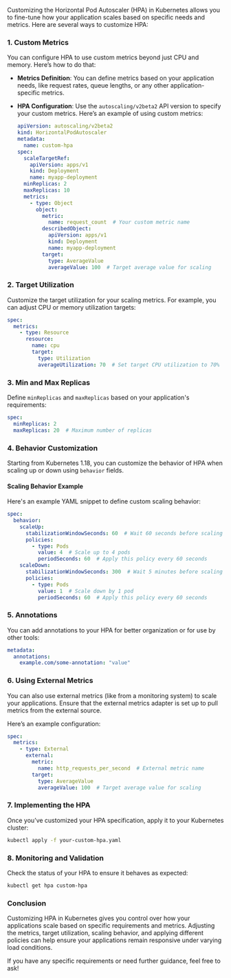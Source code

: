 Customizing the Horizontal Pod Autoscaler (HPA) in Kubernetes allows you to fine-tune how your application scales based on specific needs and metrics. Here are several ways to customize HPA:

### **1. Custom Metrics**
You can configure HPA to use custom metrics beyond just CPU and memory. Here’s how to do that:

- **Metrics Definition**: You can define metrics based on your application needs, like request rates, queue lengths, or any other application-specific metrics.

- **HPA Configuration**: Use the `autoscaling/v2beta2` API version to specify your custom metrics. Here’s an example of using custom metrics:

  ```yaml
  apiVersion: autoscaling/v2beta2
  kind: HorizontalPodAutoscaler
  metadata:
    name: custom-hpa
  spec:
    scaleTargetRef:
      apiVersion: apps/v1
      kind: Deployment
      name: myapp-deployment
    minReplicas: 2
    maxReplicas: 10
    metrics:
      - type: Object
        object:
          metric:
            name: request_count  # Your custom metric name
          describedObject:
            apiVersion: apps/v1
            kind: Deployment
            name: myapp-deployment
          target:
            type: AverageValue
            averageValue: 100  # Target average value for scaling
  ```

### **2. Target Utilization**
Customize the target utilization for your scaling metrics. For example, you can adjust CPU or memory utilization targets:

```yaml
spec:
  metrics:
    - type: Resource
      resource:
        name: cpu
        target:
          type: Utilization
          averageUtilization: 70  # Set target CPU utilization to 70%
```

### **3. Min and Max Replicas**
Define `minReplicas` and `maxReplicas` based on your application's requirements:

```yaml
spec:
  minReplicas: 2
  maxReplicas: 20  # Maximum number of replicas
```

### **4. Behavior Customization**
Starting from Kubernetes 1.18, you can customize the behavior of HPA when scaling up or down using `behavior` fields.

#### **Scaling Behavior Example**
Here's an example YAML snippet to define custom scaling behavior:

```yaml
spec:
  behavior:
    scaleUp:
      stabilizationWindowSeconds: 60  # Wait 60 seconds before scaling up again
      policies:
        - type: Pods
          value: 4  # Scale up to 4 pods
          periodSeconds: 60  # Apply this policy every 60 seconds
    scaleDown:
      stabilizationWindowSeconds: 300  # Wait 5 minutes before scaling down again
      policies:
        - type: Pods
          value: 1  # Scale down by 1 pod
          periodSeconds: 60  # Apply this policy every 60 seconds
```

### **5. Annotations**
You can add annotations to your HPA for better organization or for use by other tools:

```yaml
metadata:
  annotations:
    example.com/some-annotation: "value"
```

### **6. Using External Metrics**
You can also use external metrics (like from a monitoring system) to scale your applications. Ensure that the external metrics adapter is set up to pull metrics from the external source.

Here’s an example configuration:

```yaml
spec:
  metrics:
    - type: External
      external:
        metric:
          name: http_requests_per_second  # External metric name
        target:
          type: AverageValue
          averageValue: 100  # Target average value for scaling
```

### **7. Implementing the HPA**
Once you’ve customized your HPA specification, apply it to your Kubernetes cluster:

```bash
kubectl apply -f your-custom-hpa.yaml
```

### **8. Monitoring and Validation**
Check the status of your HPA to ensure it behaves as expected:

```bash
kubectl get hpa custom-hpa
```

### **Conclusion**
Customizing HPA in Kubernetes gives you control over how your applications scale based on specific requirements and metrics. Adjusting the metrics, target utilization, scaling behavior, and applying different policies can help ensure your applications remain responsive under varying load conditions.

If you have any specific requirements or need further guidance, feel free to ask!
